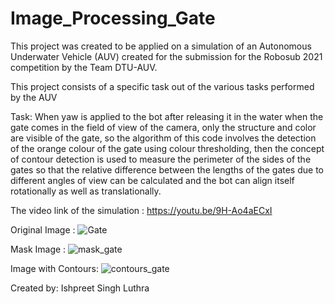 # Image_Processing_Gate

This project was created to be applied on a simulation of an Autonomous Underwater Vehicle (AUV) created for the submission for the Robosub 2021 competition by the Team DTU-AUV.

This project consists of a specific task out of the various tasks performed by the AUV

Task: When yaw is applied to the bot after releasing it in the water when the gate comes in the field of view of the camera, only the structure and color are visible of the gate, so the algorithm of this code involves the detection of the orange colour of the gate using colour thresholding, then the concept of contour detection is used to measure the perimeter of the sides of the gates so that the relative difference between the lengths of the gates due to different angles of view can be calculated and the bot can align itself rotationally as well as translationally.

The video link of the simulation : https://youtu.be/9H-Ao4aECxI

Original Image : 
![Gate](https://user-images.githubusercontent.com/76791881/207584622-7fc334ff-d50b-480c-838a-bbcbf135a24e.png)

Mask Image : 
![mask_gate](https://user-images.githubusercontent.com/76791881/207585158-14c350ac-4738-4c80-b240-d0132c7a60d5.png)

Image with Contours:
![contours_gate](https://user-images.githubusercontent.com/76791881/207585262-011e899f-305f-4c4a-90dc-f571e2918b90.png)

Created by: Ishpreet Singh Luthra
